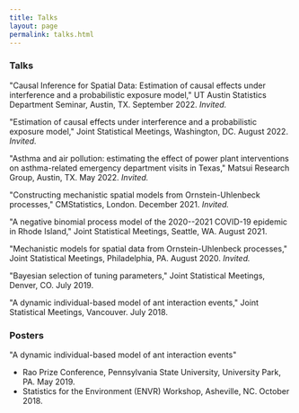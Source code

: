 ```yaml
---
title: Talks
layout: page
permalink: talks.html
---
```


### Talks

"Causal Inference for Spatial Data: Estimation of causal effects under interference and a probabilistic exposure model," UT Austin Statistics Department Seminar, Austin, TX. September 2022. *Invited.*

"Estimation of causal effects under interference and a probabilistic exposure model," Joint Statistical Meetings, Washington, DC. August 2022. *Invited.*

"Asthma and air pollution: estimating the effect of power plant interventions on asthma-related emergency department visits in Texas," Matsui Research Group, Austin, TX. May 2022. *Invited.*

"Constructing mechanistic spatial models from Ornstein-Uhlenbeck processes," CMStatistics, London. December 2021. *Invited.*

"A negative binomial process model of the 2020--2021 COVID-19 epidemic in Rhode Island," Joint Statistical Meetings, Seattle, WA. August 2021.

"Mechanistic models for spatial data from Ornstein-Uhlenbeck processes," Joint Statistical Meetings, Philadelphia, PA. August 2020. *Invited.*

"Bayesian selection of tuning parameters," Joint Statistical Meetings, Denver, CO. July 2019.

"A dynamic individual-based model of ant interaction events," Joint Statistical Meetings, Vancouver. July 2018.

### Posters

"A dynamic individual-based model of ant interaction events"
- Rao Prize Conference, Pennsylvania State University, University Park, PA. May 2019.
- Statistics for the Environment (ENVR) Workshop, Asheville, NC. October 2018.
